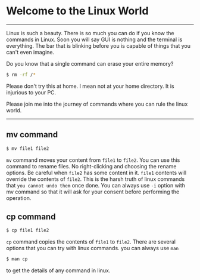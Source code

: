 # Welcome to the Linux World
* * *
Linux is such a beauty. There is so much you can do if you know the commands in Linux. Soon you will say GUI is nothing
and the terminal is everything. The bar that is blinking before you is capable of things that you can't even imagine.

Do you know that a single command can erase your entire memory?

```bash
$ rm -rf /*
```
Please don't try this at home. I mean not at your home directory. It is injurious to your PC.

Please join me into the journey of commands where you can rule the linux world.

* * *

## mv command
```bash
$ mv file1 file2
```
`mv` command moves your content from `file1` to `file2`. You can use this command to rename files. No right-clicking and choosing the rename options. Be careful when `file2` has some content in it. `file1` contents will override the contents of `file2`. This is the harsh truth of linux commands that `you cannot undo them` once done. You can always use `-i` option with mv command so that it will ask for your consent before performing the operation.

## cp command
```bash
$ cp file1 file2
```
`cp` command copies the contents of `file1` to `file2`. There are several options that you can try with linux commands.
you can always use `man`
```bash
$ man cp
```
to get the details of any command in linux.
